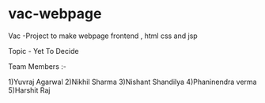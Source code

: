 # vac-webpage

Vac -Project to make webpage frontend , html css and jsp

Topic - Yet To Decide

Team Members :-

1)Yuvraj Agarwal
2)Nikhil Sharma
3)Nishant Shandilya
4)Phaninendra verma
5)Harshit Raj
